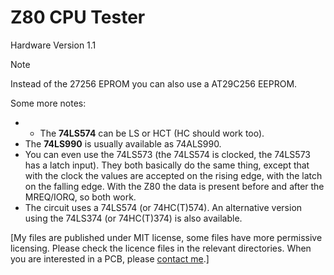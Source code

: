 # Z80 CPU Tester

Hardware Version 1.1

> [!NOTE]
>
> Instead of the 27256 EPROM you can also use a AT29C256 EEPROM.

Some more notes:

* * The **74LS574** can be LS or HCT (HC should work too).
* The **74LS990** is usually available as 74ALS990. 
* You can even use the 74LS573 (the 74LS574 is clocked, the 74LS573 has a latch input). They both basically do the same thing, except that with the clock the values ​​are accepted on the rising edge, with the latch on the falling edge. With the Z80 the data is present before and after the MREQ/IORQ, so both work.
* The circuit uses a 74LS574 (or 74HC(T)574). An alternative version using the 74LS374 (or 74HC(T)374) is also available.

[My files are published under MIT license, some files have more permissive licensing.
Please check the licence files in the relevant directories. When you are interested in
a PCB, please [contact me](https://8bit-museum.de/kontakt/).]
